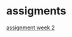 # assigments

[assignment week 2](https://github.com/Dimitri98/assigments/blob/master/Assignment_week_2%20(3).ipynb)
